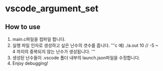# vscode_argument_set

## How to use
1. main.c파일을 컴파일 합니다.
2. 실행 파일 인자로 생성하고 싶은 난수의 갯수를 줍니다.
'''c
예) ./a.out 10    // -5 ~ 4 까지의 중복되지 않는 난수가 생성됩니다.
'''
3. 생성된 난수들이 .vscode 폴더 내부의 launch.json파일을 수정합니다.
4. Enjoy debugging!
